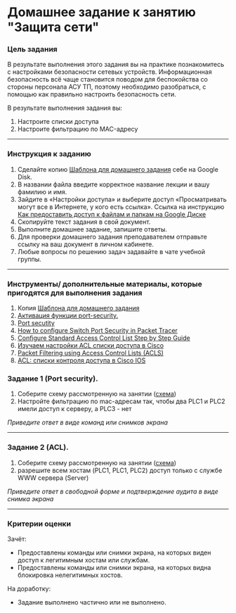 # Домашнее задание к занятию "Защита сети"

### Цель задания

В результате выполнения этого задания вы на практике познакомитесь с настройками безопасности сетевых устройств.
Информационная безопасность всё чаще становится поводом для беспокойства со стороны персонала АСУ ТП, поэтому необходимо разобраться, с помощью как правильно настроить безопасность сети.

В результате выполнения задания вы:

1. Настроите списки доступа
1. Настроите фильтрацию по MAC-адресу

------

### Инструкция к заданию

1. Сделайте копию [Шаблона для домашнего задания](https://docs.google.com/document/d/1JpEXp6bRgmOtNbMosYwIjgBwqzbtQoAxsIaS1M1V9r0/edit) себе на Google Disk.
1. В названии файла введите корректное название лекции и вашу фамилию и имя.
1. Зайдите в «Настройки доступа» и выберите доступ «Просматривать могут все в Интернете, у кого есть ссылка». Ссылка на инструкцию [Как предоставить доступ к файлам и папкам на Google Диске](https://support.google.com/docs/answer/2494822?hl=ru&co=GENIE.Platform%3DDesktop)
1. Скопируйте текст задания в свой документ.
1. Выполните домашнее задание, запишите ответы.
1. Для проверки домашнего задания преподавателем отправьте ссылку на ваш документ в личном кабинете.
1. Любые вопросы по решению задач задавайте в чате учебной группы.

------

### Инструменты/ дополнительные материалы, которые пригодятся для выполнения задания

1. Копия [Шаблона для домашнего задания](https://docs.google.com/document/d/1JpEXp6bRgmOtNbMosYwIjgBwqzbtQoAxsIaS1M1V9r0/edit)
1. [Активация функции port-security.](https://artemsannikov.ru/cisco/packet-tracer/switchport-port-security-cpt/)
1. [Port secutity](http://ciscotips.ru/portsecurity)
1. [How to configure Switch Port Security in Packet Tracer](https://computernetworking747640215.wordpress.com/2019/11/12/switch-port-security/)
1. [Configure Standard Access Control List Step by Step Guide](https://www.computernetworkingnotes.com/ccna-study-guide/configure-standard-access-control-list-step-by-step-guide.html)
1. [Изучаем настройки ACL списки доступа в Cisco](https://litl-admin.ru/cisco/izuchaem-nastrojki-acl-spiski-dostupa-v-cisco.html)
1. [Packet Filtering using Access Control Lists (ACLS)](https://www.section.io/engineering-education/packet-filtering-using-acls/)
1. [ACL: списки контроля доступа в Cisco IOS](https://habr.com/ru/post/121806/)





### Задание 1 (Port security).

1. Соберите схему рассмотренную на занятии ([схема](Network.jpg))
2. Настройте фильтрацию по mac-адресам так, чтобы два PLC1 и PLC2 имели доступ к серверу, а PLC3 - нет

*Приведите ответ в виде команд или снимков экрана*

------

### Задание 2 (ACL).

1. Соберите схему рассмотренную на занятии ([схема](https://habr.com/ru/post/121806/))
1. разрешите всем хостам (PLC1, PLC1, PLC2) доступ только с службе WWW сервера (Server)

*Приведите ответ в свободной форме и подтверждение аудита в виде снимка экрана*

------

### Критерии оценки

Зачёт:

- Предоставлены команды или снимки экрана, на которых виден доступ к легитимным хостам или службам.
- Предоставлены команды или снимки экрана, на которых видна блокировка нелегитимных хостов.


На доработку:

- Задание выполнено частично или не выполнено.
